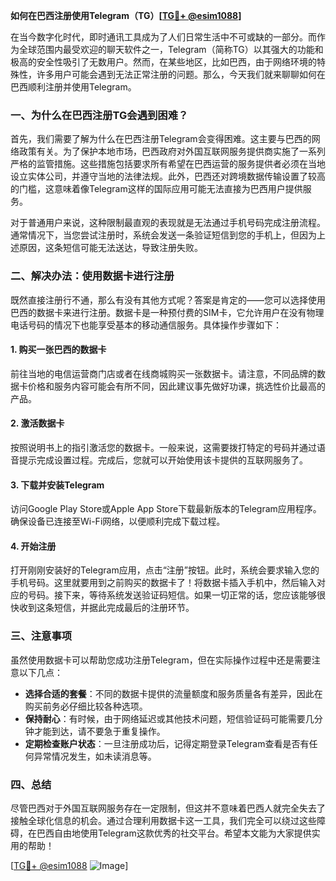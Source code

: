 **如何在巴西注册使用Telegram（TG）[[TG💪+ @esim1088](https://t.me/s/esim1088)]**

在当今数字化时代，即时通讯工具成为了人们日常生活中不可或缺的一部分。而作为全球范围内最受欢迎的聊天软件之一，Telegram（简称TG）以其强大的功能和极高的安全性吸引了无数用户。然而，在某些地区，比如巴西，由于网络环境的特殊性，许多用户可能会遇到无法正常注册的问题。那么，今天我们就来聊聊如何在巴西顺利注册并使用Telegram。

### 一、为什么在巴西注册TG会遇到困难？

首先，我们需要了解为什么在巴西注册Telegram会变得困难。这主要与巴西的网络政策有关。为了保护本地市场，巴西政府对外国互联网服务提供商实施了一系列严格的监管措施。这些措施包括要求所有希望在巴西运营的服务提供者必须在当地设立实体公司，并遵守当地的法律法规。此外，巴西还对跨境数据传输设置了较高的门槛，这意味着像Telegram这样的国际应用可能无法直接为巴西用户提供服务。

对于普通用户来说，这种限制最直观的表现就是无法通过手机号码完成注册流程。通常情况下，当您尝试注册时，系统会发送一条验证短信到您的手机上，但因为上述原因，这条短信可能无法送达，导致注册失败。

### 二、解决办法：使用数据卡进行注册

既然直接注册行不通，那么有没有其他方式呢？答案是肯定的——您可以选择使用巴西的数据卡来进行注册。数据卡是一种预付费的SIM卡，它允许用户在没有物理电话号码的情况下也能享受基本的移动通信服务。具体操作步骤如下：

#### 1. 购买一张巴西的数据卡
前往当地的电信运营商门店或者在线商城购买一张数据卡。请注意，不同品牌的数据卡价格和服务内容可能会有所不同，因此建议事先做好功课，挑选性价比最高的产品。

#### 2. 激活数据卡
按照说明书上的指引激活您的数据卡。一般来说，这需要拨打特定的号码并通过语音提示完成设置过程。完成后，您就可以开始使用该卡提供的互联网服务了。

#### 3. 下载并安装Telegram
访问Google Play Store或Apple App Store下载最新版本的Telegram应用程序。确保设备已连接至Wi-Fi网络，以便顺利完成下载过程。

#### 4. 开始注册
打开刚刚安装好的Telegram应用，点击“注册”按钮。此时，系统会要求输入您的手机号码。这里就要用到之前购买的数据卡了！将数据卡插入手机中，然后输入对应的号码。接下来，等待系统发送验证码短信。如果一切正常的话，您应该能够很快收到这条短信，并据此完成最后的注册环节。

### 三、注意事项
虽然使用数据卡可以帮助您成功注册Telegram，但在实际操作过程中还是需要注意以下几点：

- **选择合适的套餐**：不同的数据卡提供的流量额度和服务质量各有差异，因此在购买前务必仔细比较各种选项。
- **保持耐心**：有时候，由于网络延迟或其他技术问题，短信验证码可能需要几分钟才能到达，请不要急于重复操作。
- **定期检查账户状态**：一旦注册成功后，记得定期登录Telegram查看是否有任何异常情况发生，如未读消息等。

### 四、总结

尽管巴西对于外国互联网服务存在一定限制，但这并不意味着巴西人就完全失去了接触全球化信息的机会。通过合理利用数据卡这一工具，我们完全可以绕过这些障碍，在巴西自由地使用Telegram这款优秀的社交平台。希望本文能为大家提供实用的帮助！

[[TG💪+ @esim1088](https://t.me/s/esim1088) ![Image](https://i.postimg.cc/4NQfJmqS/Snipaste-2025-05-13-00-14-12.png)]